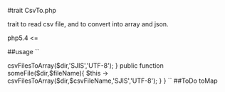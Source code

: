 #trait CsvTo.php

trait to read csv file, and to convert into array and json.

php5.4 <=

##usage
``  
<?php   
require_once('CsvTo.php');  
class A{  
	use CsvTo;  
	public function someFiles($dir){  
		$this -> csvFilesToArray($dir,'SJIS','UTF-8');  
	}  
	public function someFile($dir,$fileName){  
		$this -> csvFilesToArray($dir,$csvFileName,'SJIS','UTF-8');  
	}  
}  
``  

##ToDo
toMap
